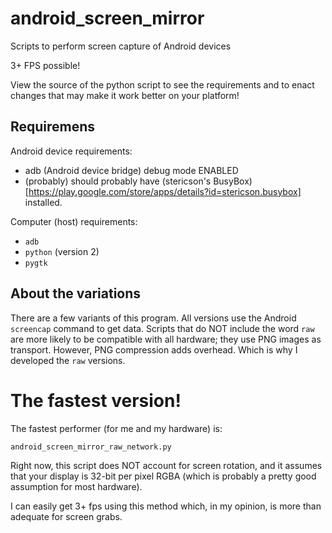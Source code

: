 # android_screen_mirror
Scripts to perform screen capture of Android devices

3+ FPS possible!

View the source of the python script to see the requirements and
to enact changes that may make it work better on your platform!

## Requiremens

Android device requirements:
   * adb (Android device bridge) debug mode ENABLED
   * (probably) should probably have (stericson's BusyBox)[https://play.google.com/store/apps/details?id=stericson.busybox] installed.

Computer (host) requirements:
   * `adb`
   * `python` (version 2) 
   * `pygtk`

## About the variations

There are a few variants of this program.
All versions use the Android `screencap` command to get data.
Scripts that do NOT include the word `raw` are more likely to
be compatible with all hardware; they use PNG images as 
transport. However, PNG compression adds overhead. Which is why
I developed the `raw` versions.

# The fastest version!

The fastest performer (for me and my hardware) is:

   `android_screen_mirror_raw_network.py`

Right now, this script does NOT account for screen rotation, and
it assumes that your display is 32-bit per pixel RGBA (which is
probably a pretty good assumption for most hardware).

I can easily get 3+ fps using this method which, in my opinion,
is more than adequate for screen grabs.

